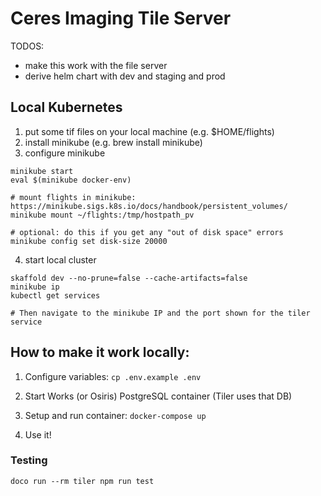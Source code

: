 # Ceres Imaging Tile Server

TODOS:
- make this work with the file server
- derive helm chart with dev and staging and prod

## Local Kubernetes
1. put some tif files on your local machine (e.g. $HOME/flights)
2. install minikube (e.g. brew install minikube)
3. configure minikube
```
minikube start
eval $(minikube docker-env)

# mount flights in minikube: https://minikube.sigs.k8s.io/docs/handbook/persistent_volumes/
minikube mount ~/flights:/tmp/hostpath_pv

# optional: do this if you get any "out of disk space" errors
minikube config set disk-size 20000
```
4. start local cluster
```
skaffold dev --no-prune=false --cache-artifacts=false
minikube ip
kubectl get services

# Then navigate to the minikube IP and the port shown for the tiler service
```

## How to make it work locally:

1. Configure variables: `cp .env.example .env`

2. Start Works (or Osiris) PostgreSQL container (Tiler uses that DB)

3. Setup and run container: `docker-compose up`

4. Use it!

### Testing

`doco run --rm tiler npm run test`
